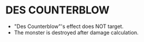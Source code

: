 # DES COUNTERBLOW

*   "Des Counterblow"'s effect does NOT target.
*   The monster is destroyed after damage calculation.
